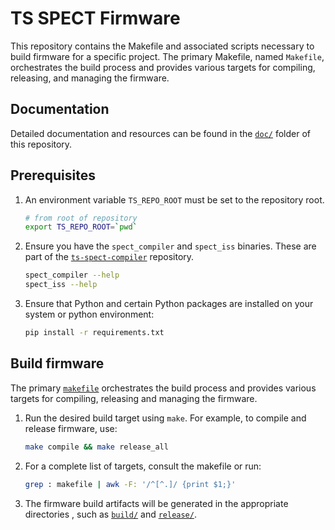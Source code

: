 # TS SPECT Firmware

This repository contains the Makefile and associated scripts necessary to build firmware for a specific project. The primary Makefile, named `Makefile`, orchestrates the build process and provides various targets for compiling, releasing, and managing the firmware.

## Documentation

Detailed documentation and resources can be found in the [`doc/`](doc/) folder
of this repository.

## Prerequisites

1. An environment variable `TS_REPO_ROOT` must be set to the repository root.

   ```bash
   # from root of repository
   export TS_REPO_ROOT=`pwd`
   ```

2. Ensure you have the `spect_compiler` and `spect_iss` binaries. These are part
of the [`ts-spect-compiler`](../ts-spect-compiler) repository.

   ```bash
   spect_compiler --help
   spect_iss --help
   ```

3. Ensure that Python and certain Python packages are installed on your system or python environment:
   ```bash
   pip install -r requirements.txt
   ```

## Build firmware
The primary [`makefile`](makefile) orchestrates the build process and provides
various targets for compiling, releasing and managing the firmware.


1. Run the desired build target using `make`. For example, to compile and
release firmware, use:

   ```bash
   make compile && make release_all
   ```

2. For a complete list of targets, consult the makefile or run:
   ```bash
   grep : makefile | awk -F: '/^[^.]/ {print $1;}'
   ```

3. The firmware build artifacts will be generated in the appropriate directories
, such as [`build/`](build/) and [`release/`](release/).
